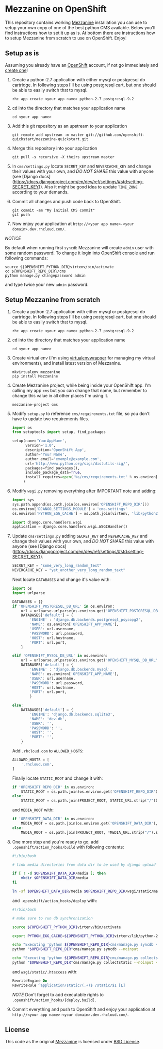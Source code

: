 Mezzanine on OpenShift
======================

This repository contains working [Mezzanine](http://mezzanine.jupo.org/)
installation you can use to setup your own copy of one of the best python CMS
available. Below you'll find instructions how to set it up as is. At bottom there
 are instructions how to setup Mezzanine from scratch to use on OpenShift. Enjoy!


Setup as is
-----------

Assuming you already have an [OpenShift](https://www.openshift.com/) account, if
not go immediately and [create one](https://www.openshift.com/app/account/new)!

1. Create a python-2.7 application with either mysql or postgresql db cartridge.
In following steps I'll be using postgresql cart, but one should be able to
easily switch that to mysql.

    ```
    rhc app create <your app name> python-2.7 postgresql-9.2
    ```

2. cd into the directory that matches your application name

    ```
    cd <your app name>
    ```

3. Add this git repository as an upstream to your application

    ```
    git remote add upstream -m master git://github.com/openshift-quickstart/mezzanine-quickstart.git
    ```

4. Merge this repository into your application

    ```
    git pull -s recursive -X theirs upstream master
    ```

5. In `cms/settings.py` locate `SECRET_KEY` and `NEVERCACHE_KEY` and change their
values with your own, and _DO NOT SHARE_ this value with anyone (see [Django docs]
(https://docs.djangoproject.com/en/dev/ref/settings/#std:setting-SECRET_KEY)).
Also it might be good idea to update `TIME_ZONE` according to your demands.

6. Commit all changes and push code back to OpenShift.

    ```
    git commit -am "My initial CMS commit"
    git push
    ```

6. Now enjoy your application at `http://<your app name>-<your domain>.dev.rhcloud.com/`.

*NOTICE*

By default when running first `syncdb` Mezzanine will create `admin` user with
some random password. To change it login into OpenShift console and run following
commands:

```
source ${OPENSHIFT_PYTHON_DIR}virtenv/bin/activate
cd ${OPENSHIFT_REPO_DIR}/cms
python manage.py changepassword admin
```

and type twice your new `admin` password.


Setup Mezzanine from scratch
----------------------------

1. Create a python-2.7 application with either mysql or postgresql db cartridge.
In following steps I'll be using postgresql cart, but one should be able to
easily switch that to mysql.

    ```
    rhc app create <your app name> python-2.7 postgresql-9.2
    ```

2. cd into the directory that matches your application name

    ```
    cd <your app name>
    ```

3. Create virtual env (I'm using [virtualenvwrapper](http://virtualenvwrapper.readthedocs.org/en/latest/)
for managing my virtual environments), and install latest version of Mezzanine.

    ```
    mkvirtualenv mezzanine
    pip install Mezzanine
    ```

4. Create Mezzanine project, while being inside your OpenShift app. I'm calling
my app `cms` but you can change that name, but remember to change this value in
all other places I'm using it.

    ```
    mezzanine-project cms
    ```

5. Modify `setup.py` to reference `cms/requirements.txt` file, so you don't have
to update two requirements files.

    ```python
    import os
    from setuptools import setup, find_packages

    setup(name='YourAppName',
          version='1.0',
          description='OpenShift App',
          author='Your Name',
          author_email='example@example.com',
          url='http://www.python.org/sigs/distutils-sig/',
          packages=find_packages(),
          include_package_data=True,
          install_requires=open('%s/cms/requirements.txt' % os.environ['OPENSHIFT_REPO_DIR']).readlines(),
         )
    ```

6. Modify `wsgi.py` removing everything after IMPORTANT note and adding:

    ```python
    import sys
    sys.path.append(os.path.join(os.environ['OPENSHIFT_REPO_DIR']))
    os.environ['DJANGO_SETTINGS_MODULE'] = 'cms.settings'
    os.environ['PYTHON_EGG_CACHE'] = os.path.join(virtenv, 'lib/python2.7/site-packages')

    import django.core.handlers.wsgi
    application = django.core.handlers.wsgi.WSGIHandler()
    ```

7. Update `cms/settings.py` adding `SECRET_KEY` and `NEVERCACHE_KEY` and change
their values with your own, and _DO NOT SHARE_ this value with anyone (see [Django docs]
(https://docs.djangoproject.com/en/dev/ref/settings/#std:setting-SECRET_KEY)).

    ```python
    SECRET_KEY = "some_very_long_random_text"
    NEVERCACHE_KEY = "yet_another_very_long_random_text"
    ```

    Next locate `DATABASES` and change it's value with:

    ```python
    import os
    import urlparse

    DATABASES = {}
    if 'OPENSHIFT_POSTGRESQL_DB_URL' in os.environ:
        url = urlparse.urlparse(os.environ.get('OPENSHIFT_POSTGRESQL_DB_URL'))
        DATABASES['default'] = {
            'ENGINE' : 'django.db.backends.postgresql_psycopg2',
            'NAME': os.environ['OPENSHIFT_APP_NAME'],
            'USER': url.username,
            'PASSWORD': url.password,
            'HOST': url.hostname,
            'PORT': url.port,
        }

    elif 'OPENSHIFT_MYSQL_DB_URL' in os.environ:
        url = urlparse.urlparse(os.environ.get('OPENSHIFT_MYSQL_DB_URL'))
        DATABASES['default'] = {
            'ENGINE' : 'django.db.backends.mysql',
            'NAME': os.environ['OPENSHIFT_APP_NAME'],
            'USER': url.username,
            'PASSWORD': url.password,
            'HOST': url.hostname,
            'PORT': url.port,
            }

    else:
        DATABASES['default'] = {
            'ENGINE': 'django.db.backends.sqlite3',
            'NAME': 'dev.db',
            'USER': '',
            'PASSWORD': '',
            'HOST': '',
            'PORT': '',
        }
    ```

    Add `.rhcloud.com` to `ALLOWED_HOSTS`:

    ```python
    ALLOWED_HOSTS = [
        '.rhcloud.com',
    ]
    ```

    Finally locate `STATIC_ROOT` and change it with:

    ```python
    if 'OPENSHIFT_REPO_DIR' in os.environ:
        STATIC_ROOT = os.path.join(os.environ.get('OPENSHIFT_REPO_DIR'), 'wsgi', 'static')
    else:
        STATIC_ROOT = os.path.join(PROJECT_ROOT, STATIC_URL.strip("/"))
    ```

    and `MEDIA_ROOT` with:

    ```python
    if 'OPENSHIFT_DATA_DIR' in os.environ:
        MEDIA_ROOT = os.path.join(os.environ.get('OPENSHIFT_DATA_DIR'), 'media')
    else:
        MEDIA_ROOT = os.path.join(PROJECT_ROOT, *MEDIA_URL.strip("/").split("/"))
    ```

8. One more step and you're ready to go, add `.openshift/action_hooks/build` with
following contents:

    ```bash
    #!/bin/bash

    # link media directories from data dir to be used by django upload

    if [ ! -d $OPENSHIFT_DATA_DIR/media ]; then
        mkdir $OPENSHIFT_DATA_DIR/media
    fi

    ln -sf $OPENSHIFT_DATA_DIR/media $OPENSHIFT_REPO_DIR/wsgi/static/media
    ```

    and `.openshift/action_hooks/deploy` with:

    ```bash
    #!/bin/bash

    # make sure to run db synchronization

    source ${OPENSHIFT_PYTHON_DIR}virtenv/bin/activate

    export PYTHON_EGG_CACHE=${OPENSHIFT_PYTHON_DIR}virtenv/lib/python-2.7/site-packages

    echo "Executing 'python ${OPENSHIFT_REPO_DIR}cms/manage.py syncdb --noinput'"
    python "$OPENSHIFT_REPO_DIR"cms/manage.py syncdb --noinput

    echo "Executing 'python ${OPENSHIFT_REPO_DIR}cms/manage.py collectstatic --noinput -v0'"
    python "$OPENSHIFT_REPO_DIR"cms/manage.py collectstatic --noinput -v0
    ```

    and `wsgi/static/.htaccess` with:

    ```apache
    RewriteEngine On
    RewriteRule ^application/static/(.+)$ /static/$1 [L]
    ```

    *NOTE* Don't forget to add executable rights to `.openshift/action_hooks/{deploy,build}`.

9. Commit everything and push to OpenShift and enjoy your application at
`http://<your app name>-<your domain>.dev.rhcloud.com/`.


License
-------

This code as the original [Mezzanine](http://mezzanine.jupo.org/) is licensed under [BSD License](http://www.linfo.org/bsdlicense.html).

